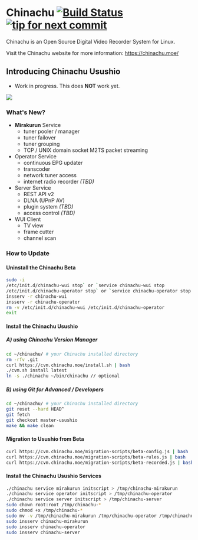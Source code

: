 Chinachu [![Build Status](https://secure.travis-ci.org/kanreisa/Chinachu.png)](http://travis-ci.org/kanreisa/Chinachu) [![tip for next commit](http://tip4commit.com/projects/689.svg)](http://tip4commit.com/projects/689)
========
Chinachu is an Open Source Digital Video Recorder System for Linux.

Visit the Chinachu website for more information: <https://chinachu.moe/>

Introducing Chinachu Usushio
----------------------------
* Work in progress. This does **NOT** work yet.

![](https://yabumi.cc/1480f9929280d2ba07c8ac12.png)

### What's New?
* **Mirakurun** Service
  * tuner pooler / manager
  * tuner failover
  * tuner grouping
  * TCP / UNIX domain socket M2TS packet streaming
* Operator Service
  * continuous EPG updater
  * transcoder
  * network tuner access
  * internet radio recorder *(TBD)*
* Server Service
  * REST API v2
  * DLNA (UPnP AV)
  * plugin system *(TBD)*
  * access control *(TBD)*
* WUI Client
  * TV view
  * frame cutter
  * channel scan

### How to Update

#### Uninstall the Chinachu Beta
```sh
sudo -i
/etc/init.d/chinachu-wui stop` or `service chinachu-wui stop
/etc/init.d/chinachu-operator stop` or `service chinachu-operator stop
insserv -r chinachu-wui
insserv -r chinachu-operator
rm -v /etc/init.d/chinachu-wui /etc/init.d/chinachu-operator
exit
```

#### Install the Chinachu Usushio

##### A) using Chinachu Version Manager
```sh
cd ~/chinachu/ # your Chinachu installed directory
rm -rfv .git
curl https://cvm.chinachu.moe/install.sh | bash
./cvm.sh install latest
ln -s ./chinachu ~/bin/chinachu // optional
```

##### B) using Git for Advanced / Developers
```sh
cd ~/chinachu/ # your Chinachu installed directory
git reset --hard HEAD^
git fetch
git checkout master-usushio
make && make clean
```

#### Migration to Usushio from Beta
```sh
curl https://cvm.chinachu.moe/migration-scripts/beta-config.js | bash
curl https://cvm.chinachu.moe/migration-scripts/beta-rules.js | bash
curl https://cvm.chinachu.moe/migration-scripts/beta-recorded.js | bash
```

#### Install the Chinachu Usushio Services
```sh
./chinachu service mirakurun initscript > /tmp/chinachu-mirakurun
./chinachu service operator initscript > /tmp/chinachu-operator
./chinachu service server initscript > /tmp/chinachu-server
sudo chown root:root /tmp/chinachu-*
sudo chmod +x /tmp/chinachu-*
sudo mv -v /tmp/chinachu-mirakurun /tmp/chinachu-operator /tmp/chinachu-server /etc/init.d/
sudo insserv chinachu-mirakurun
sudo insserv chinachu-operator
sudo insserv chinachu-server
```
